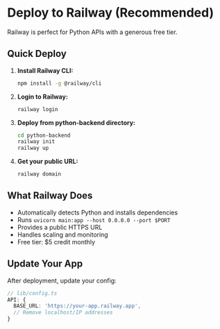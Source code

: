 # Deploy to Railway (Recommended)

Railway is perfect for Python APIs with a generous free tier.

## Quick Deploy

1. **Install Railway CLI:**
   ```bash
   npm install -g @railway/cli
   ```

2. **Login to Railway:**
   ```bash
   railway login
   ```

3. **Deploy from python-backend directory:**
   ```bash
   cd python-backend
   railway init
   railway up
   ```

4. **Get your public URL:**
   ```bash
   railway domain
   ```

## What Railway Does

- Automatically detects Python and installs dependencies
- Runs `uvicorn main:app --host 0.0.0.0 --port $PORT`
- Provides a public HTTPS URL
- Handles scaling and monitoring
- Free tier: $5 credit monthly

## Update Your App

After deployment, update your config:

```typescript
// lib/config.ts
API: {
  BASE_URL: 'https://your-app.railway.app',
  // Remove localhost/IP addresses
}
```
